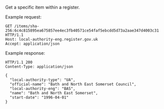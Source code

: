 Get a specific item within a register.

Example request:

```http
GET /items/sha-256:6c4c815895ea675857ee4ec3fb40571ce54faf5ebcdd5d73a2aae347d4003c31 HTTP/1.1
Host: local-authority-eng.register.gov.uk
Accept: application/json
```

Example response:

```http
HTTP/1.1 200
Content-Type: application/json

{
  "local-authority-type": "UA",
  "official-name": "Bath and North East Somerset Council",
  "local-authority-eng": "BAS",
  "name": "Bath and North East Somerset",
  "start-date": "1996-04-01"
}
```
